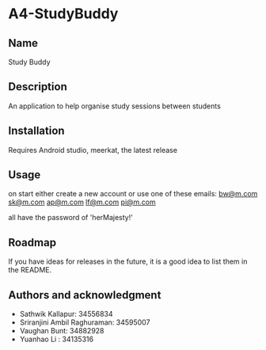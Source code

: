 # A4-StudyBuddy

## Name
Study Buddy

## Description
An application to help organise study sessions between students

## Installation
Requires Android studio, meerkat, the latest release

## Usage
on start either create a new account or use one of these emails:
bw@m.com
sk@m.com
ap@m.com
lf@m.com
pi@m.com

all have the password of 'herMajesty!'

## Roadmap
If you have ideas for releases in the future, it is a good idea to list them in the README.

## Authors and acknowledgment
- Sathwik Kallapur: 34556834
- Sriranjini Ambil Raghuraman: 34595007
- Vaughan Bunt: 34882928
- Yuanhao Li : 34135316
